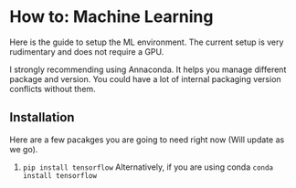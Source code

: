 # How to: Machine Learning
Here is the guide to setup the ML environment. The current setup is very rudimentary and does not require a GPU.

I strongly recommending using Annaconda. It helps you manage different package and version. You could have a lot of internal
packaging version conflicts without them.

## Installation
Here are a few pacakges you are going to need right now (Will update as we go).

1. `pip install tensorflow` Alternatively, if you are using conda  `conda install tensorflow`


